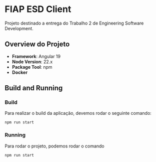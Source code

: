 # FIAP ESD Client

Projeto destinado a entrega do Trabalho 2 de Engineering Software Development.

## Overview do Projeto

- **Framework**: Angular 19
- **Node Version**: 22.x
- **Package Tool**: npm
- **Docker**

## Build and Running

### Build
Para realizar o build da aplicação, devemos rodar o seguinte comando:

```
npm run start
```

### Running
Para rodar o projeto, podemos rodar o comando

```
npm run start
```

